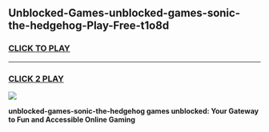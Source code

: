 
## Unblocked-Games-unblocked-games-sonic-the-hedgehog-Play-Free-t1o8d
<h3>
<a href="https://premium76.site?title=unblocked-games-sonic-the-hedgehog&ref=15A">CLICK TO PLAY</a></h3>
<hr>

<h3>
<a href="https://premium76.site?title=unblocked-games-sonic-the-hedgehog&ref=15A">CLICK 2 PLAY</a>
  
</h3>

<a href="https://premium76.site?title=unblocked-games-sonic-the-hedgehog&ref=15A"><img src="https://clearcache.store/games.png"></a>


**unblocked-games-sonic-the-hedgehog games unblocked: Your Gateway to Fun and Accessible Online Gaming**
